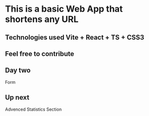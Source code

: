 # This is a basic Web App that shortens any URL #



## Technologies used Vite + React + TS  + CSS3


    
## Feel free to contribute

## Day two

  Form

## Up next

  Advenced Statistics Section
